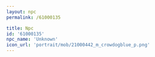 ```yaml
---
layout: npc
permalink: /61000135

title: Npc
id: '61000135'
npc_name: 'Unknown'
icon_url: 'portrait/mob/21000442_m_crowdogblue_p.png'
---
```

